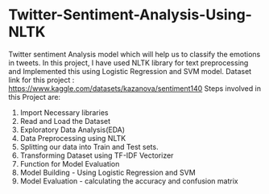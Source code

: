 # Twitter-Sentiment-Analysis-Using-NLTK
Twitter sentiment Analysis model which will help us to classify the emotions in tweets. In this project, I have used NLTK library for text preprocessing and Implemented this using Logistic Regression and SVM model.
Dataset link for this project : https://www.kaggle.com/datasets/kazanova/sentiment140
Steps involved in this Project are:
1) Import Necessary libraries
2) Read and Load the Dataset
3) Exploratory Data Analysis(EDA)
4) Data Preprocessing using NLTK
5) Splitting our data into Train and Test sets.
6) Transforming Dataset using TF-IDF Vectorizer
7) Function for Model Evaluation
8) Model Building - Using Logistic Regression and SVM
9) Model Evaluation - calculating the accuracy and confusion matrix
